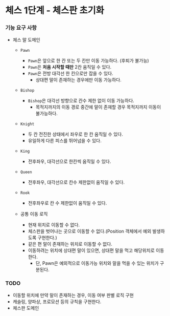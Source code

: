 # 체스 1단계 - 체스판 초기화

### 기능 요구 사항

- 체스 말 도메인
    - `Pawn`
        - `Pawn`은 앞으로 한 칸 또는 두 칸만 이동 가능하다. (후퇴가 불가능)
        - `Pawn`은 **처음 시작할 때만** 2칸 움직일 수 있다.
        - `Pawn`은 전방 대각선 한 칸으로만 잡을 수 있다.
          - 상대편 말이 존재하는 경우에만 이동 가능하다.
        
    - `Bishop`
        - `Bishop`은 대각선 방향으로 칸수 제한 없이 이동 가능하다.
          - 목적지까지의 이동 경로 중간에 말이 존재할 경우 목적지까지 이동이 불가능하다.
      
    - `Knight`
        - 두 칸 전진한 상태에서 좌우로 한 칸 움직일 수 있다.
        - 유일하게 다른 피스를 뛰어넘을 수 있다.
    
    - `King`
        - 전후좌우, 대각선으로 한칸씩 움직일 수 있다.
    
    - `Queen`
        - 전후좌우, 대각선으로 칸수 제한없이 움직일 수 있다.
    
    - `Rook`
        - 전후좌우로 칸 수 제한없이 움직일 수 있다.
    
    - 공통 이동 로직
        - 현재 위치로 이동할 수 없다.
        - 체스판을 벗어나는 곳으로 이동할 수 없다.(Position 객체에서 예외 발생하도록 구현한다.)
        - 같은 편 말이 존재하는 위치로 이동할 수 없다.
        - 이동하려는 위치에 상대편 말이 있으면, 상대편 말을 먹고 해당위치로 이동한다.
            - 단, Pawn은 예외적으로 이동가능 위치와 말을 먹을 수 있는 위치가 구분된다.

### TODO

- 이동할 위치에 만약 말이 존재하는 경우, 이동 여부 판별 로직 구현
- 캐슬링, 양파상, 프로모션 등의 규칙을 구현한다.
- 체스판 도메인
